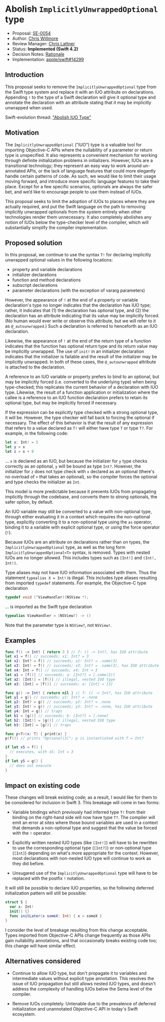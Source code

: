 # Abolish `ImplicitlyUnwrappedOptional` type

* Proposal: [SE-0054](0054-abolish-iuo.md)
* Author: [Chris Willmore](http://github.com/cwillmor)
* Review Manager: [Chris Lattner](https://github.com/lattner)
* Status: **Implemented (Swift 4.2)**
* Decision Notes: [Rationale](https://forums.swift.org/t/accepted-pending-implementation-se-0054-abolish-implicitlyunwrappedoptional-type/2009)
* Implementation: [apple/swift#14299](https://github.com/apple/swift/pull/14299)

## Introduction

This proposal seeks to remove the `ImplicitlyUnwrappedOptional` type from the
Swift type system and replace it with an IUO attribute on declarations.
Appending `!` to the type of a Swift declaration will give it optional type and
annotate the declaration with an attribute stating that it may be implicitly
unwrapped when used.

Swift-evolution thread: ["Abolish IUO Type"](https://forums.swift.org/t/draft-abolish-iuo-type/1831)

## Motivation

The `ImplicitlyUnwrappedOptional` ("IUO") type is a valuable tool for importing
Objective-C APIs where the nullability of a parameter or return type is
unspecified. It also represents a convenient mechanism for working through
definite initialization problems in initializers. However, IUOs are a
transitional technology; they represent an easy way to work around un-annotated
APIs, or the lack of language features that could more elegantly handle certain
patterns of code. As such, we would like to limit their usage moving forward,
and introduce more specific language features to take their place. Except for a
few specific scenarios, optionals are always the safer bet, and we’d like to
encourage people to use them instead of IUOs.

This proposal seeks to limit the adoption of IUOs to places where they are
actually required, and put the Swift language on the path to removing
implicitly unwrapped optionals from the system entirely when other technologies
render them unnecessary. It also completely abolishes any notion of IUOs below
the type-checker level of the compiler, which will substantially simplify the
compiler implementation.

## Proposed solution

In this proposal, we continue to use the syntax `T!` for declaring implicitly
unwrapped optional values in the following locations:

* property and variable declarations
* initializer declarations
* function and method declarations
* subscript declarations
* parameter declarations (with the exception of vararg parameters)

However, the appearance of `!` at the end of a property or variable
declaration's type no longer indicates that the declaration has IUO type;
rather, it indicates that (1) the declaration has optional type, and (2) the
declaration has an attribute indicating that its value may be implicitly
forced. (No human would ever write or observe this attribute, but we will
refer to it as `@_autounwrapped`.) Such a declaration is referred to henceforth
as an IUO declaration.

Likewise, the appearance of `!` at the end of the return type of a function
indicates that the function has optional return type and its return value may
be implicitly unwrapped. The use of `init!` in an initializer declaration
indicates that the initializer is failable and the result of the initializer
may be implicitly unwrapped. In both of these cases, the `@_autounwrapped`
attribute is attached to the declaration.

A reference to an IUO variable or property prefers to bind to an optional, but
may be implicitly forced (i.e. converted to the underlying type) when being
type-checked; this replicates the current behavior of a declaration with IUO
type. Likewise, the result of a function application or initialization where
the callee is a reference to an IUO function declaration prefers to retain its
optional type, but may be implicitly forced if necessary.

If the expression can be explicitly type checked with a strong optional type,
it will be. However, the type checker will fall back to forcing the optional if
necessary. The effect of this behavior is that the result of any expression
that refers to a value declared as `T!` will either have type `T` or type `T?`.
For example, in the following code:

```Swift
let x: Int! = 5
let y = x
let z = x + 0
```

… `x` is declared as an IUO, but because the initializer for `y` type checks
correctly as an optional, `y` will be bound as type `Int?`. However, the
initializer for `z` does not type check with `x` declared as an optional
(there's no overload of `+` that takes an optional), so the compiler forces the
optional and type checks the initializer as `Int`.

This model is more predictable because it prevents IUOs from propagating
implicitly through the codebase, and converts them to strong optionals, the
safer option, by default.

An IUO variable may still be converted to a value with non-optional type,
through either evaluating it in a context which requires the non-optional type,
explicitly converting it to a non-optional type using the `as` operator,
binding it to a variable with explicit optional type, or using the force
operator (`!`).

Because IUOs are an attribute on declarations rather than on types, the
`ImplicitlyUnwrappedOptional` type, as well as the long form
`ImplicitlyUnwrappedOptional<T>` syntax, is removed. Types with nested IUOs are
no longer allowed. This includes types such as `[Int!]` and `(Int!, Int!)`.

Type aliases may not have IUO information associated with them. Thus the
statement `typealias X = Int!` is illegal. This includes type aliases resulting
from imported `typedef` statements. For example, the Objective-C type
declaration

```Objective-C
typedef void (^ViewHandler)(NSView *);
```

... is imported as the Swift type declaration

```Swift
typealias ViewHandler = (NSView?) -> ()
```

Note that the parameter type is `NSView?`, not `NSView!`.

## Examples

```Swift
func f() -> Int! { return 3 } // f: () -> Int?, has IUO attribute
let x1 = f() // succeeds; x1: Int? = 3
let x2: Int? = f() // succeeds; x2: Int? = .some(3)
let x3: Int! = f() // succeeds; x3: Int? = .some(3), has IUO attribute
let x4: Int = f() // succeeds; x4: Int = 3
let a1 = [f()] // succeeds; a: [Int?] = [.some(3)]
let a2: [Int!] = [f()] // illegal, nested IUO type
let a3: [Int] = [f()] // succeeds; a: [Int] = [3]

func g() -> Int! { return nil } // f: () -> Int?, has IUO attribute
let y1 = g() // succeeds; y1: Int? = .none
let y2: Int? = g() // succeeds; y2: Int? = .none
let y3: Int! = g() // succeeds; y3: Int? = .none, has IUO attribute
let y4: Int = g() // traps
let b1 = [g()] // succeeds; b: [Int?] = [.none]
let b2: [Int!] = [g()] // illegal, nested IUO type
let b3: [Int] = [g()] // traps

func p<T>(x: T) { print(x) }
p(f()) // prints "Optional(3)"; p is instantiated with T = Int?

if let x5 = f() {
  // executes, with x5: Int = 3
}
if let y5 = g() {
  // does not execute
}
```

## Impact on existing code

These changes will break existing code; as a result, I would like for them to
be considered for inclusion in Swift 3. This breakage will come in two forms:

* Variable bindings which previously had inferred type `T!` from their binding
  on the right-hand side will now have type `T?`. The compiler will emit an
  error at sites where those bound variables are used in a context that demands
  a non-optional type and suggest that the value be forced with the `!`
  operator.

* Explicitly written nested IUO types (like `[Int!]`) will have to be rewritten
  to use the corresponding optional type (`[Int?]`) or non-optional type
  (`[Int]`) depending on what's more appropriate for the context. However, most
  declarations with non-nested IUO type will continue to work as they did
  before.

* Unsugared use of the `ImplicitlyUnwrappedOptional` type will have to be
  replaced with the postfix `!` notation.

It will still be possible to declare IUO properties, so the following deferred
initialization pattern will still be possible:

```Swift
struct S {
  var x: Int!
  init() {}
  func initLater(x someX: Int) { x = someX }
}
```

I consider the level of breakage resulting from this change acceptable. Types
imported from Objective-C APIs change frequently as those APIs gain nullability
annotations, and that occasionally breaks existing code too; this change will
have similar effect.

## Alternatives considered

* Continue to allow IUO type, but don't propagate it to variables and
  intermediate values without explicit type annotation. This resolves the issue
  of IUO propagation but still allows nested IUO types, and doesn't address the
  complexity of handling IUOs below the Sema level of the compiler.

* Remove IUOs completely. Untenable due to the prevalence of deferred
  initialization and unannotated Objective-C API in today's Swift ecosystem.
